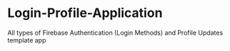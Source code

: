 # Login-Profile-Application
All types of Firebase Authentication (Login Methods) and Profile Updates template app
